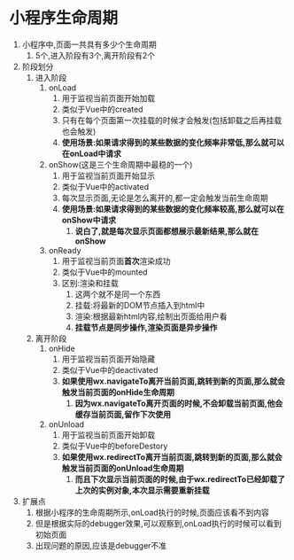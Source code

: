 # 小程序生命周期

1. 小程序中,页面一共具有多少个生命周期
   1. 5个,进入阶段有3个,离开阶段有2个
2. 阶段划分
   1. 进入阶段
      1. onLoad
         1. 用于监视当前页面开始加载
         2. 类似于Vue中的created
         3. 只有在每个页面第一次挂载的时候才会触发(包括卸载之后再挂载也会触发)
         4. **使用场景:如果请求得到的某些数据的变化频率非常低,那么就可以在onLoad中请求**
      2. onShow(这是三个生命周期中最稳的一个)
         1. 用于监视当前页面开始显示
         2. 类似于Vue中的activated
         3. 每次显示页面,无论是怎么离开的,都一定会触发当前生命周期
         4. **使用场景:如果请求得到的某些数据的变化频率较高,那么就可以在onShow中请求**
            1. **说白了,就是每次显示页面都想展示最新结果,那么就在onShow**
      3. onReady
         1. 用于监视当前页面**首次**渲染成功
         2. 类似于Vue中的mounted
         3. 区别:渲染和挂载
            1. 这两个就不是同一个东西
            2. 挂载:将最新的DOM节点插入到html中
            3. 渲染:根据最新html内容,绘制出页面给用户看
            4. **挂载节点是同步操作,渲染页面是异步操作**
   2. 离开阶段
      1. onHide
         1. 用于监视当前页面开始隐藏
         2. 类似于Vue中的deactivated
         3. **如果使用wx.navigateTo离开当前页面,跳转到新的页面,那么就会触发当前页面的onHide生命周期**
            1. **因为wx.navigateTo离开页面的时候,不会卸载当前页面,他会缓存当前页面,留作下次使用**
      2. onUnload
         1. 用于监视当前页面开始卸载
         2. 类似于Vue中的beforeDestory
         3. **如果使用wx.redirectTo离开当前页面,跳转到新的页面,那么就会触发当前页面的onUnload生命周期**
            1. **而且下次显示当前页面的时候,由于wx.redirectTo已经卸载了上次的实例对象,本次显示需要重新挂载**
3. 扩展点
   1. 根据小程序的生命周期所示,onLoad执行的时候,页面应该看不到内容
   2. 但是根据实际的debugger效果,可以观察到,onLoad执行的时候可以看到初始页面
   3. 出现问题的原因,应该是debugger不准